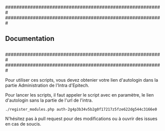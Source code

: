 #########################################################
#########################################################
##                                                     ##
##                      Documentation                  ##
##                                                     ##
#########################################################
#########################################################

Pour utiliser ces scripts, vous devez obtenier votre lien d'autologin dans la partie Administration de l'Intra d'Epitech.

Pour lancer les scripts, il faut appeler le script avec en paramètre, le lien d'autologin sans la partie de l'url de l'intra.
    
    ./register_modules.php auth-2g4p3b34v5b2g0f17217z5fze622dg544c3166e0

N'hésitez pas à pull request pour des modifications ou à ouvrir des issues en cas de soucis.
